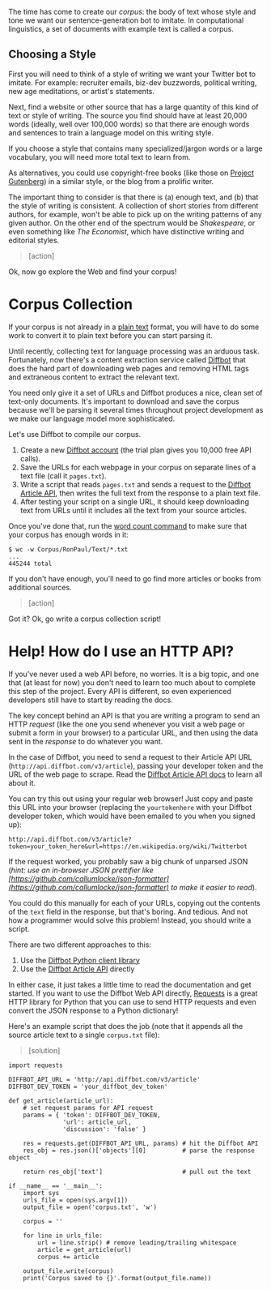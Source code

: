 The time has come to create our *corpus*: the body of text whose style and tone we want our sentence-generation bot to imitate. In computational linguistics, a set of documents with example text is called a corpus.

## Choosing a Style

First you will need to think of a style of writing we want your Twitter bot to imitate. For example: recruiter emails, biz-dev buzzwords, political writing, new age meditations, or artist's statements.

Next, find a website or other source that has a large quantity of this kind of text or style of writing. The source you find should have at least 20,000 words (ideally, well over 100,000 words) so that there are enough words and sentences to train a language model on this writing style.

If you choose a style that contains many specialized/jargon words or a large vocabulary, you will need more total text to learn from.

As alternatives, you could use copyright-free books (like those on [Project Gutenberg](https://www.gutenberg.org/)) in a similar style, or the blog from a prolific writer.

The important thing to consider is that there is (a) enough text, and (b) that the style of writing is consistent. A collection of short stories from different authors, for example, won't be able to pick up on the writing patterns of any given author. On the other end of the spectrum would be *Shakespeare*, or even something like *The Economist*, which have distinctive writing and editorial styles.

> [action]
>
Ok, now go explore the Web and find your corpus!

Corpus Collection
==
If your corpus is not already in a [plain text](https://en.wikipedia.org/wiki/Plain_text) format, you will have to do some work to convert it to plain text before you can start parsing it.

Until recently, collecting text for language processing was an arduous task. Fortunately, now there's a content extraction service called [Diffbot](https://www.diffbot.com/) that does the hard part of downloading web pages and removing HTML tags and extraneous content to extract the relevant text.

You need only give it a set of URLs and Diffbot produces a nice, clean set of text-only documents. It's important to download and save the corpus because we'll be parsing it several times throughout project development as we make our language model more sophisticated.

Let's use Diffbot to compile our corpus.

1. Create a new [Diffbot account](https://www.diffbot.com/plans/trial) (the trial plan gives you 10,000 free API calls).
2. Save the URLs for each webpage in your corpus on separate lines of a text file (call it `pages.txt`).
3. Write a script that reads `pages.txt` and sends a request to the [Diffbot Article API](https://www.diffbot.com/dev/docs/article/), then writes the full text from the response to a plain text file.
4. After testing your script on a single URL, it should keep downloading text from URLs until it includes all the text from your source articles.

Once you've done that, run the [word count command](https://en.wikipedia.org/wiki/Wc_(Unix)) to make sure that your corpus has enough words in it:

	$ wc -w Corpus/RonPaul/Text/*.txt
	...
	445244 total

If you don't have enough, you'll need to go find more articles or books from additional sources.


> [action]
>
Got it? Ok, go write a corpus collection script!

Help! How do I use an HTTP API?
==
If you've never used a web API before, no worries. It is a big topic, and one that (at least for now) you don't need to learn too much about to complete this step of the project. Every API is different, so even experienced developers still have to start by reading the docs.

The key concept behind an API is that you are writing a program to send an HTTP *request* (like the one you send whenever you visit a web page or submit a form in your browser) to a particular URL, and then using the data sent in the *response* to do whatever you want.

In the case of Diffbot, you need to send a request to their Article API URL (`http://api.diffbot.com/v3/article`), passing your developer token and the URL of the web page to scrape. Read the [Diffbot Article API docs](https://www.diffbot.com/dev/docs/article/) to learn all about it.

You can try this out using your regular web browser! Just copy and paste this URL into your browser (replacing the `yourtokenhere` with your Diffbot developer token, which would have been emailed to you when you signed up):

	http://api.diffbot.com/v3/article?token=your_token_here&url=https://en.wikipedia.org/wiki/Twitterbot

If the request worked, you probably saw a big chunk of unparsed JSON (*hint: use an in-browser JSON prettifier like [https://github.com/callumlocke/json-formatter](https://github.com/callumlocke/json-formatter) to make it easier to read*).

You could do this manually for each of your URLs, copying out the contents of the `text` field in the response, but that's boring. And tedious. And not how a programmer would solve this problem! Instead, you should write a script.

There are two different approaches to this:

1. Use the [Diffbot Python client library](https://github.com/diffbot/diffbot-python-client)
2. Use the [Diffbot Article API](https://www.diffbot.com/dev/docs/article/) directly

In either case, it just takes a little time to read the documentation and get started. If you want to use the Diffbot Web API directly, [Requests](http://requests.readthedocs.org/en/latest/) is a great HTTP library for Python that you can use to send HTTP requests and even convert the JSON response to a Python dictionary!

Here's an example script that does the job (note that it appends all the source article text to a single `corpus.txt` file):

> [solution]
>
	import requests
>
	DIFFBOT_API_URL = 'http://api.diffbot.com/v3/article'
	DIFFBOT_DEV_TOKEN = 'your_diffbot_dev_token'
>
	def get_article(article_url):
	    # set request params for API request
	    params = { 'token': DIFFBOT_DEV_TOKEN,
	               'url': article_url,
	               'discussion': 'false' }
>
	    res = requests.get(DIFFBOT_API_URL, params) # hit the Diffbot API
	    res_obj = res.json()['objects'][0]          # parse the response object
>
	    return res_obj['text']                      # pull out the text
>
	if __name__ == '__main__':
	    import sys
	    urls_file = open(sys.argv[1])
	    output_file = open('corpus.txt', 'w')
>
	    corpus = ''
>
	    for line in urls_file:
	        url = line.strip() # remove leading/trailing whitespace
	        article = get_article(url)
	        corpus += article
>
	    output_file.write(corpus)
	    print('Corpus saved to {}'.format(output_file.name))
